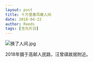 ```yaml
---
layout: post
title: 十万里春风暖人间
date: 2018-04-22
author: Reeds
tags: [吉光片羽]
---
```


![换了人间.jpg](https://s2.loli.net/2022/01/10/C2GxYzsVWFEZpfa.jpg)

2018年摄于高邮人民路，汪曾祺故居附近。